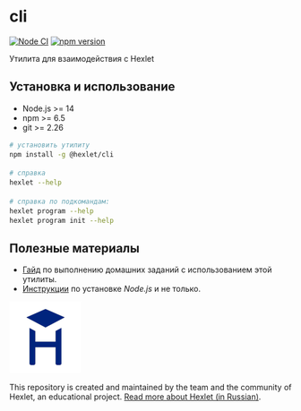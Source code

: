 # cli

[![Node CI](https://github.com/hexlet/cli/workflows/Node%20CI/badge.svg)](https://github.com/hexlet/cli/actions)
[![npm version](https://badge.fury.io/js/%40hexlet%2Fcli.svg)](https://badge.fury.io/js/%40hexlet%2Fcli)

Утилита для взаимодействия с Hexlet

## Установка и использование

* Node.js >= 14
* npm >= 6.5
* git >= 2.26

```sh
# установить утилиту
npm install -g @hexlet/cli

# справка
hexlet --help

# справка по подкомандам:
hexlet program --help
hexlet program init --help
```

## Полезные материалы

* [Гайд](src/templates/program/README.md) по выполнению домашних заданий с использованием этой утилиты.
* [Инструкции](https://github.com/Hexlet/instructions) по установке *Node.js* и не только.

[![Hexlet Ltd. logo](https://raw.githubusercontent.com/Hexlet/assets/master/images/hexlet_logo128.png)](https://ru.hexlet.io/pages/about?utm_source=github&utm_medium=link&utm_campaign=cli)

This repository is created and maintained by the team and the community of Hexlet, an educational project. [Read more about Hexlet (in Russian)](https://ru.hexlet.io/pages/about?utm_source=github&utm_medium=link&utm_campaign=cli).
